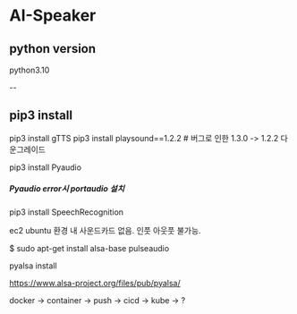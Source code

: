 # AI-Speaker

## python version 
python3.10

--

## pip3 install
pip3 install gTTS
pip3 install playsound==1.2.2 # 버그로 인한 1.3.0 -> 1.2.2 다운그레이드


pip3 install Pyaudio
##### Pyaudio error시 portaudio 설치

pip3 install SpeechRecognition


ec2 ubuntu 환경 내 사운드카드 없음. 인풋 아웃풋 불가능.

$ sudo apt-get install alsa-base pulseaudio

pyalsa install

https://www.alsa-project.org/files/pub/pyalsa/



docker -> container -> push -> cicd -> kube -> ?
